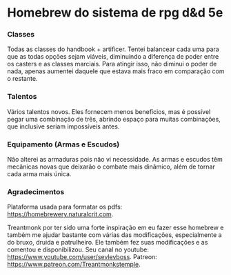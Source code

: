 # Homebrew do sistema de rpg d&d 5e

### Classes 

Todas as classes do handbook + artificer. Tentei balancear cada uma para que as todas opções sejam viáveis, diminuindo a diferença de poder entre os casters e as classes marciais. Para atingir isso, não diminui o poder de nada, apenas aumentei daquele que estava mais fraco em comparação com o restante.

### Talentos

Vários talentos novos. Eles fornecem menos benefícios, mas é possível pegar uma combinação de três, abrindo espaço para muitas combinações, que inclusive seriam impossíveis antes.

### Equipamento (Armas e Escudos)

Não alterei as armaduras pois não vi necessidade. As armas e escudos têm mecânicas novas que deixarão o combate mais dinâmico, além de tornar cada arma mais única.

### Agradecimentos

Plataforma usada para formatar os pdfs: https://homebrewery.naturalcrit.com.

Treantmonk por ter sido uma forte inspiração em eu fazer esse homebrew e também me ajudar bastante com várias das modificações, especialmente a do bruxo, druida e patrulheiro. Ele também fez suas modificações e as comentou e disponibilizou. Seu canal no youtube: https://www.youtube.com/user/sevlevboss. Patreon: https://www.patreon.com/Treantmonkstemple.   
